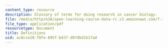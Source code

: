 ```yaml
---
content_type: resource
description: Glossary of terms for doing research in cancer biology.
file: /media/https%3A/open-learning-course-data-rc.s3.amazonaws.com/7-342-cancer-biology-from-basic-research-to-the-clinic-fall-2004/ac8cce20f8fe895fb437d97dbd1b17ad_definitions.pdf
file_type: application/pdf
resourcetype: Document
title: Definitions
uid: ac8cce20-f8fe-895f-b437-d97dbd1b17ad
---
```

